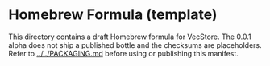 # Homebrew Formula (template)

This directory contains a draft Homebrew formula for VecStore. The 0.0.1 alpha does not ship a published bottle and the checksums are placeholders. Refer to [../../PACKAGING.md](../PACKAGING.md) before using or publishing this manifest.
